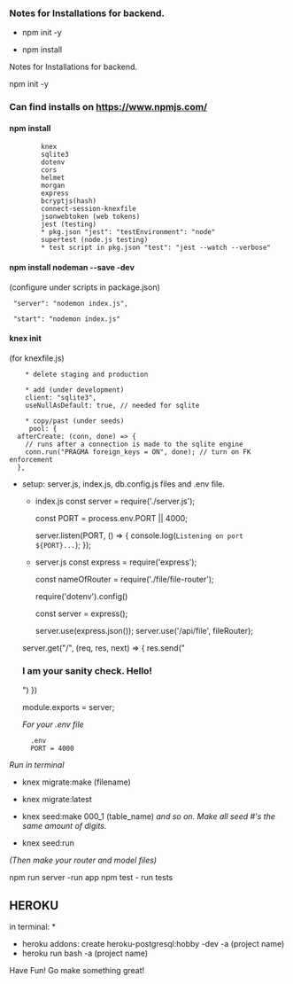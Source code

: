 ### Notes for Installations for backend.

- npm init -y


- npm install

Notes for Installations for backend.

npm init -y

### Can find installs on https://www.npmjs.com/
#### npm install

            knex
            sqlite3
            dotenv
            cors
            helmet
            morgan
            express
            bcryptjs(hash)
            connect-session-knexfile
            jsonwebtoken (web tokens)
            jest (testing)
            * pkg.json "jest": "testEnvironment": "node"
            supertest (node.js testing)
            * test script in pkg.json "test": "jest --watch --verbose"


#### npm install nodeman --save -dev 
(configure under scripts in package.json)


     "server": "nodemon index.js",

     "start": "nodemon index.js"


#### knex init 
(for knexfile.js)

        * delete staging and production

        * add (under development)     
        client: "sqlite3",
        useNullAsDefault: true, // needed for sqlite

        * copy/past (under seeds)
         pool: {
      afterCreate: (conn, done) => {
        // runs after a connection is made to the sqlite engine
        conn.run("PRAGMA foreign_keys = ON", done); // turn on FK enforcement
      },

- setup: server.js, index.js, db.config.js files and .env file.

    - index.js
        const server = require('./server.js');

        const PORT = process.env.PORT || 4000;

        server.listen(PORT, () => {
        console.log(`Listening on port ${PORT}...`);
        });


    - server.js
        const express = require('express');

        const nameOfRouter = require('./file/file-router');

        require('dotenv').config()

        const server = express();

        server.use(express.json());
        server.use('/api/file', fileRouter);

    server.get("/", (req, res, next) => {
        res.send("<h3>I am your sanity check. Hello!</h3>")
        })

    module.exports = server;

    *For your .env file*
    
        .env   
        PORT = 4000

*Run in terminal*

- knex migrate:make (filename)

- knex migrate:latest

- knex seed:make 000_1 (table_name) *and so on. Make all seed #'s the same amount of digits.*

- knex seed:run

*(Then make your router and model files)*

npm run server -run app
npm test - run tests

## HEROKU 
in terminal: *

 - heroku addons: create heroku-postgresql:hobby -dev -a (project name)
 - heroku run bash -a (project name)

Have Fun! Go make something great!